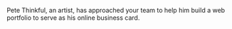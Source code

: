 Pete Thinkful, an artist, has approached your team to help him build a web portfolio to serve as his online business card.
